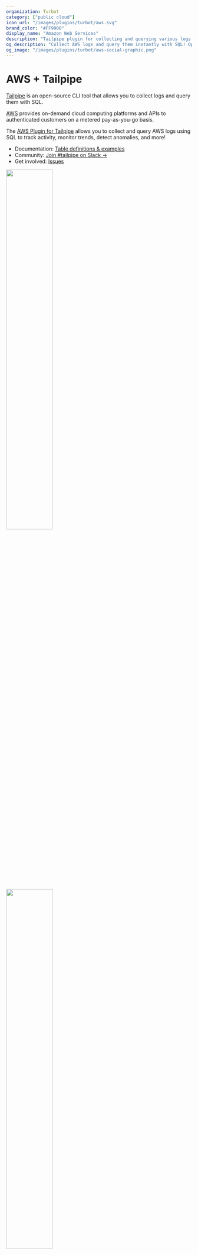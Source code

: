 ```yaml
---
organization: Turbot
category: ["public cloud"]
icon_url: "/images/plugins/turbot/aws.svg"
brand_color: "#FF9900"
display_name: "Amazon Web Services"
description: "Tailpipe plugin for collecting and querying various logs from AWS."
og_description: "Collect AWS logs and query them instantly with SQL! Open source CLI. No DB required."
og_image: "/images/plugins/turbot/aws-social-graphic.png"
---
```


# AWS + Tailpipe

[Tailpipe](https://tailpipe.io) is an open-source CLI tool that allows you to collect logs and query them with SQL.

[AWS](https://aws.amazon.com/) provides on-demand cloud computing platforms and APIs to authenticated customers on a metered pay-as-you-go basis.

The [AWS Plugin for Tailpipe](https://hub.tailpipe.io/plugins/turbot/aws) allows you to collect and query AWS logs using SQL to track activity, monitor trends, detect anomalies, and more!

- Documentation: [Table definitions & examples](https://hub.tailpipe.io/plugins/turbot/aws/tables)
- Community: [Join #tailpipe on Slack →](https://turbot.com/community/join)
- Get involved: [Issues](https://github.com/turbot/tailpipe-plugin-aws/issues)

<img src="https://raw.githubusercontent.com/turbot/tailpipe-plugin-aws/main/docs/images/aws_cloudtrail_log_terminal.png" width="50%" type="thumbnail"/>
<img src="https://raw.githubusercontent.com/turbot/tailpipe-plugin-aws/main/docs/images/aws_cloudtrail_log_mitre_dashboard.png" width="50%" type="thumbnail"/>

## Getting Started

Install Tailpipe from the [downloads](https://tailpipe.io/downloads) page:

```sh
# MacOS
brew install turbot/tap/tailpipe
```

```sh
# Linux or Windows (WSL)
sudo /bin/sh -c "$(curl -fsSL https://tailpipe.io/install/tailpipe.sh)"
```

Install the plugin:

```sh
tailpipe plugin install aws
```

Configure your [connection credentials](https://hub.tailpipe.io/plugins/turbot/aws#connection-credentials), table partition, and data source ([examples](https://hub.tailpipe.io/plugins/turbot/aws/tables/aws_cloudtrail_log#example-configurations)):

```sh
vi ~/.tailpipe/config/aws.tpc
```

```hcl
connection "aws" "logging_account" {
  profile = "my-logging-account"
}

partition "aws_cloudtrail_log" "my_logs" {
  source "aws_s3_bucket" {
    connection = connection.aws.logging_account
    bucket     = "aws-cloudtrail-logs-bucket"
  }
}
```

Download, enrich, and save logs from your source ([examples](https://tailpipe.io/docs/reference/cli/collect)):

```sh
tailpipe collect aws_cloudtrail_log
```

Enter interactive query mode:

```sh
tailpipe query
```

Run a query:

```sql
select
  event_source,
  event_name,
  count(*) as event_count
from
  aws_cloudtrail_log
where
  not read_only
group by
  event_source,
  event_name
order by
  event_count desc;
```

```sh
+----------------------+-----------------------+-------------+
| event_source         | event_name            | event_count |
+----------------------+-----------------------+-------------+
| logs.amazonaws.com   | CreateLogStream       | 793845      |
| ecs.amazonaws.com    | RunTask               | 350836      |
| ecs.amazonaws.com    | SubmitTaskStateChange | 190185      |
| s3.amazonaws.com     | PutObject             | 60842       |
| sns.amazonaws.com    | TagResource           | 25499       |
| lambda.amazonaws.com | TagResource           | 20673       |
+----------------------+-----------------------+-------------+
```

## Detections as Code with Powerpipe

Pre-built dashboards and detections for the AWS plugin are available in [Powerpipe](https://powerpipe.io) mods, helping you monitor and analyze activity across your AWS accounts.

For example, the [AWS CloudTrail Logs Detections mod](https://hub.powerpipe.io/mods/turbot/tailpipe-mod-aws-cloudtrail-log-detections) scans your CloudTrail logs for anomalies, such as an S3 bucket being made public or a change in your VPC network infrastructure.

Dashboards and detections are [open source](https://github.com/topics/tailpipe-mod), allowing easy customization and collaboration.

To get started, choose a mod from the [Powerpipe Hub](https://hub.powerpipe.io/?engines=tailpipe&q=aws).

## Connection Credentials

### Arguments

| Name                   | Type          | Required | Description                                                                                              |
|------------------------|---------------|----------|----------------------------------------------------------------------------------------------------------|
| `access_key`           | String        | No       | AWS access key used for authentication.                                                                 |
| `endpoint_url`         | String        | No       | The custom endpoint URL for AWS services (e.g., for local testing with tools like LocalStack).           |
| `max_error_retry_attempts` | Number    | No       | The maximum number of retry attempts for AWS API calls.                                                 |
| `min_error_retry_delay`    | Number    | No       | The minimum delay in milliseconds between retry attempts for AWS API calls.                             |
| `profile`              | String        | No       | The AWS CLI profile to use for credentials and configuration.                                           |
| `s3_force_path_style`  | Boolean       | No       | Forces the use of path-style URLs for S3 operations instead of the default virtual-hosted style.         |
| `secret_key`           | String        | No       | AWS secret key used for authentication.                                                                 |
| `session_token`        | String        | No       | AWS session token used for temporary credentials. This is only used if you specify `access_key` and `secret_key`. |

### AWS Profile Credentials

You may specify a named profile from an AWS credential file with the `profile` argument. A connection per profile, using named profiles is probably the most common configuration:

#### aws credential file:

```ini
[account_a]
aws_access_key_id = AKIA4YFAKEKEYXTDS252
aws_secret_access_key = SH42YMW5p3EThisIsNotRealzTiEUwXN8BOIOF5J8m
region = us-west-2

[account_b]
aws_access_key_id = AKIA4YFAKEKEYJ7HS98F
aws_secret_access_key = Apf938vDKd8ThisIsNotRealzTiEUwXj9nKLWP9mg4
```

#### aws.tpc:

```hcl
connection "aws" "aws_account_a" {
  profile = "account_a"
}

connection "aws" "aws_account_b" {
  profile = "account_b"
}
```

Using named profiles allows Tailpipe to work with your existing CLI configurations, including SSO and using role assumption.

### AWS SSO Credentials

Tailpipe works with [AWS SSO](https://docs.aws.amazon.com/cli/latest/userguide/cli-configure-sso.html#sso-configure-profile-auto) via AWS profiles however:
- You must login to SSO (`aws sso login`) before starting Tailpipe
- If your credentials expire, you will need to re-authenticate outside of Tailpipe - Tailpipe currently cannot re-authenticate you.

#### aws credential file:

```ini
[account_a_with_sso]
sso_start_url = https://d-9a672b0000.awsapps.com/start
sso_region = us-east-2
sso_account_id = 000000000000
sso_role_name = SSO-ReadOnly
region = us-east-1
```

#### aws.tpc:

```hcl
connection "aws" "aws_account_a_with_sso" {
  profile = "account_a_with_sso"
}
```

### AssumeRole Credentials (No MFA)

If your aws credential file contains profiles that assume a role via the `source_profile` and `role_arn` options and MFA is not required, Tailpipe can use the profile as-is:

#### aws credential file:

```ini
# This user must have sts:AssumeRole permission for arn:aws:iam::*:role.tpc_role
[cli_user]
aws_access_key_id = AKIA4YFAKEKEYXTDS252
aws_secret_access_key = SH42YMW5p3EThisIsNotRealzTiEUwXN8BOIOF5J8m

[account_a_role_without_mfa]
role_arn = arn:aws:iam::111111111111:role.tpc_role
source_profile = cli_user
external_id = xxxxx

[account_b_role_without_mfa]
role_arn = arn:aws:iam::222222222222:role.tpc_role
source_profile = cli_user
external_id = yyyyy
```

#### aws.tpc:

```hcl
connection "aws" "aws_account_a" {
  profile = "account_a_role_without_mfa"
}

connection "aws" "aws_account_b" {
  profile = "account_b_role_without_mfa"
}
```

### AssumeRole Credentials (With MFA)

Currently Tailpipe doesn't support prompting for an MFA token at run time. To overcome this problem you will need to generate an AWS profile with temporary credentials.

One way to accomplish this is to use the `credential_process` to [generate the credentials with a script or program](https://docs.aws.amazon.com/cli/latest/userguide/cli-configure-sourcing-external.html) and cache the tokens in a new profile. There is a [sample `mfa.sh` script](https://raw.githubusercontent.com/turbot/tailpipe-plugin-aws/main/scripts/mfa.sh) in the `scripts` directory of the [tailpipe-plugin-aws](https://github.com/turbot/tailpipe-plugin-aws) repo that you can use, and there are several open source projects that automate this process as well.

Note that Tailpipe cannot prompt you for your token currently, so you must authenticate before running `tailpipe collect`, and re-authenticate outside of Tailpipe whenever your credentials expire.

#### aws credential file:

```ini
[cli_user]
aws_access_key_id = AKIA4YFAKEKEYXTDS252
aws_secret_access_key = SH42YMW5p3EThisIsNotRealzTiEUwXN8BOIOF5J8m
mfa_serial = arn:aws:iam::999999999999:mfa/my_role_mfa

[account_a_role_with_mfa]
credential_process = sh -c 'mfa.sh arn:aws:iam::111111111111:role/my_role arn:aws:iam::999999999999:mfa/my_role_mfa cli_user 2> $(tty)'

[account_b_role_with_mfa]
credential_process = sh -c 'mfa.sh arn:aws:iam::222222222222:role/my_role arn:aws:iam::999999999999:mfa/my_role_mfa cli_user 2> $(tty)'
```

#### aws.tpc:

```hcl
connection "aws" "aws_account_a" {
  profile = "account_a_role_with_mfa"
}

connection "aws" "aws_account_b" {
  profile = "account_b_role_with_mfa"
}
```

### AssumeRole Credentials (in ECS)

If you are using Tailpipe on AWS ECS then you need to ensure that have separated your [Task Role](https://docs.aws.amazon.com/AmazonECS/latest/developerguide/task-iam-roles.html) and [Execution Role](https://docs.aws.amazon.com/AmazonECS/latest/developerguide/task_execution_IAM_role.html) within the Task Definition. You will also need to create a separate service role that your `Task Role` can assume.

The Task Role should have permissions to assume your service role. Additionally your service role needs a trust relationship set up, and have permissions to assume your other roles.

#### Task Role IAM Assume Role

```json
{
    "Version": "2012-10-17"
    "Statement": [
        {
            "Action": [
                "sts:AssumeRole"
            ],
            "Effect": "Allow",
            "Resource": [
                "arn:aws:iam::111111111111:role/tailpipe-service"
            ]
        }
    ]
}
```

#### Service Role

```json
{
    "Version": "2012-10-17",
    "Statement": [
        {
            "Sid": "",
            "Effect": "Allow",
            "Principal": {
                "AWS": "arn:aws:iam::111111111111:role/tailpipe-ecs-task-role"
            },
            "Action": "sts:AssumeRole"
        }
    ]
}
```

This will allow you to configure Tailpipe now to assume the service role.

#### aws credential file:

```ini
[default]
role_arn = arn:aws:iam::111111111111:role/tailpipe-service
credential_source = EcsContainer

[account_b]
role_arn = arn:aws:iam::222222222222:role/tailpipe_ro_role
source_profile = default
```

### AWS-Vault Credentials

Tailpipe can use profiles that use [aws-vault](https://github.com/99designs/aws-vault) via the `credential_process`. aws-vault can even be used when using AssumeRole Credentials with MFA (you must authenticate/re-authenticate outside of Tailpipe whenever your credentials expire if you are using MFA).

When authenticating with temporary credentials, like using an access key pair with aws-vault, some IAM and STS APIs may be restricted. You can avoid creating a temporary session with the `--no-session` option (e.g., `aws-vault exec my_profile --no-session -- tailpipe collect aws_cloudtrail_log"`). For more information, please see [aws-vault Temporary credentials limitations with STS, IAM
](https://github.com/99designs/aws-vault/blob/master/USAGE.md#temporary-credentials-limitations-with-sts-iam).

#### aws credential file:

```ini
[vault_user_account]
credential_process = /usr/local/bin/aws-vault exec -j vault_user_profile # vault_user_profile is the name of the profile in AWS_VAULT...

[account_a]
source_profile = vault_user_account
role_arn = arn:aws:iam::123456789012:role/my_role
mfa_serial = arn:aws:iam::123456789012:mfa/my_role_mfa
```

#### aws.tpc:

```hcl
connection "aws" "aws_account_a" {
  profile = "account_a"
}
```

### IAM Access Key Pair Credentials

The AWS plugin allows you set static credentials with the `access_key`, `secret_key`, and `session_token` arguments in your connection.

```hcl
connection "aws" "aws_account_a" {
  secret_key = "gMCYsoGqjfThisISNotARealKeyVVhh"
  access_key = "ASIA3ODZSWFYSN2PFHPJ"
}
```

### Credentials from Environment Variables

The AWS plugin will use the standard AWS environment variables to obtain credentials **only if other arguments (`profile`, `access_key`/`secret_key`) are not specified** in the connection:

```sh
export AWS_ACCESS_KEY_ID=AKIAIOSFODNN7EXAMPLE
export AWS_SECRET_ACCESS_KEY=wJalrXUtnFEMI/K7MDENG/bPxRfiCYEXAMPLEKEY
export AWS_DEFAULT_REGION=eu-west-1
export AWS_SESSION_TOKEN=AQoDYXdzEJr...
export AWS_ROLE_SESSION_NAME=tailpipe@myaccount
```

### Credentials from an EC2 Instance Profile

If you are running Tailpipe on a AWS EC2 instance, and that instance has an [instance profile attached](https://docs.aws.amazon.com/AWSEC2/latest/UserGuide/iam-roles-for-amazon-ec2.html) then Tailpipe will automatically use the associated IAM role without other credentials.
